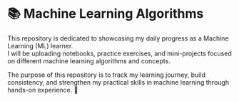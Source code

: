 # 📚 Machine Learning Algorithms

This repository is dedicated to showcasing my daily progress as a Machine Learning (ML) learner.  
I will be uploading notebooks, practice exercises, and mini-projects focused on different machine learning algorithms and concepts.

The purpose of this repository is to track my learning journey, build consistency, and strengthen my practical skills in machine learning through hands-on experience. 🚀
